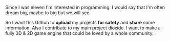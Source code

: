 Since I was eleven I'm interested in programming.
I would say that I'm often dream big, maybe to big but we will see.

So I want this Github to  **upload** my projects **for safety** and **share** some information.
Also I contribute to my main project dioxide. I want to make a fully 3D & 2D game engine that could be loved by a whole community.
